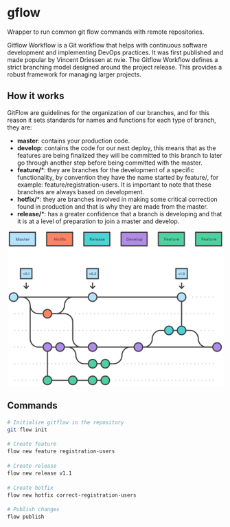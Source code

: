# gflow
Wrapper to run common git flow commands with remote repositories.

Gitflow Workflow is a Git workflow that helps with continuous software development and implementing DevOps practices. It was first published and made popular by Vincent Driessen at nvie. The Gitflow Workflow defines a strict branching model designed around the project release. This provides a robust framework for managing larger projects.

## How it works

GitFlow are guidelines for the organization of our branches, and for this reason it sets standards for names and functions for each type of branch, they are:

- **master**: contains your production code.
- **develop**: contains the code for our next deploy, this means that as the features are being finalized they will be committed to this branch to later go through another step before being committed with the master.
- **feature/***: they are branches for the development of a specific functionality, by convention they have the name started by feature/, for example: feature/registration-users. It is important to note that these branches are always based on development.
- **hotfix/***: they are branches involved in making some critical correction found in production and that is why they are made from the master.
- **release/***: has a greater confidence that a branch is developing and that it is at a level of preparation to join a master and develop.

![git-flow](images/git-flow.svg)

## Commands

```sh
# Initialize gitflow in the repository
git flow init

# Create feature
flow new feature registration-users

# Create release
flow new release v1.1

# Create hotfix
flow new hotfix correct-registration-users

# Publish changes
flow publish
```
